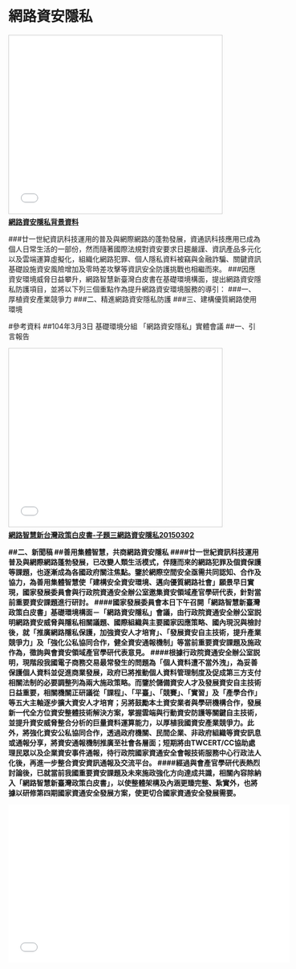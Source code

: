 # 網路資安隱私
<iframe src="//www.slideshare.net/slideshow/embed_code/45506725" width="425" height="355" frameborder="0" marginwidth="0" marginheight="0" scrolling="no" style="border:1px solid #CCC; border-width:1px; margin-bottom:5px; max-width: 100%;" allowfullscreen> </iframe> <div style="margin-bottom:5px"> <strong> <a href="//www.slideshare.net/ssusera05b0b/ss-45506725" title="網路資安隱私背景資料" target="_blank">網路資安隱私背景資料</a> </strong></div>

###廿一世紀資訊科技運用的普及與網際網路的蓬勃發展，資通訊科技應用已成為個人日常生活的一部份，然而隨著國際法規對資安要求日趨嚴謹、資訊產品多元化以及雲端運算虛擬化，組織化網路犯罪、個人隱私資料被竊與金融詐騙、關鍵資訊基礎設施資安風險增加及零時差攻擊等資訊安全防護挑戰也相繼而來。
###因應資安環境威脅日益攀升，網路智慧新臺灣白皮書在基礎環境構面，提出網路資安隱私防護項目，並將以下列三個重點作為提升網路資安環境服務的導引：
###一、厚植資安產業競爭力
###二、精進網路資安隱私防護
###三、建構優質網路使用環境

#參考資料
##104年3月3日 基礎環境分組 「網路資安隱私」實體會議
##一、引言報告
<iframe src="//www.slideshare.net/slideshow/embed_code/45296826" width="425" height="355" frameborder="0" marginwidth="0" marginheight="0" scrolling="no" style="border:1px solid #CCC; border-width:1px; margin-bottom:5px; max-width: 100%;" allowfullscreen> </iframe> <div style="margin-bottom:5px"> <strong> <a href="//www.slideshare.net/ssusera05b0b/0301v3" title="0301網路智慧新台灣政策白皮書子題三v3" target="_blank">網路智慧新台灣政策白皮書-子題三網路資安隱私20150302</a> </div>

##二、新聞稿
##善用集體智慧，共商網路資安隱私
####廿一世紀資訊科技運用普及與網際網路蓬勃發展，已改變人類生活模式，伴隨而來的網路犯罪及個資保護等課題，也逐漸成為各國政府關注焦點。鑒於網際空間安全亟需共同認知、合作及協力，為善用集體智慧使「建構安全資安環境、邁向優質網路社會」願景早日實現，國家發展委員會與行政院資通安全辦公室邀集資安領域產官學研代表，針對當前重要資安課題進行研討。
####國家發展委員會本日下午召開「網路智慧新臺灣政策白皮書」基礎環境構面－「網路資安隱私」會議，由行政院資通安全辦公室説明網路資安威脅與隱私相關議題、國際組織與主要國家因應策略、國內現況與檢討後，就「推廣網路隱私保護，加強資安人才培育」、「發展資安自主技術，提升產業競爭力」及「強化公私協同合作，健全資安通報機制」等當前重要資安課題及施政作為，徵詢與會資安領域產官學研代表意見。
####根據行政院資通安全辦公室説明，現階段我國電子商務交易最常發生的問題為「個人資料遭不當外洩」，為妥善保護個人資料並促進商業發展，政府已將推動個人資料管理制度及促成第三方支付相關法制的必要調整列為兩大施政策略。而鑒於儲備資安人才及發展資安自主技術日益重要，相關機關正研議從「課程」、「平臺」、「競賽」、「實習」及「產學合作」等五大主軸逐步擴大資安人才培育；另將鼓勵本土資安業者與學研機構合作，發展新一代全方位資安整體技術解決方案，掌握雲端與行動資安防護等關鍵自主技術，並提升資安威脅整合分析的巨量資料運算能力，以厚植我國資安產業競爭力。此外，將強化資安公私協同合作，透過政府機關、民間企業、非政府組織等資安訊息或通報分享，將資安通報機制推廣至社會各層面；短期將由TWCERT/CC協助處理民眾以及企業資安事件通報，待行政院國家資通安全會報技術服務中心行政法人化後，再進一步整合資安資訊通報及交流平台。
####經過與會產官學研代表熱烈討論後，已就當前我國重要資安課題及未來施政強化方向達成共識，相關內容除納入「網路智慧新臺灣政策白皮書」，以使整體架構及內涵更臻完整、紮實外，也將據以研修第四期國家資通安全發展方案，使更切合國家資通安全發展需要。

<div><iframe width="560" height="315" src="//www.youtube.com/embed/78NQO-trB5w" frameborder="0" allowfullscreen></iframe></div>